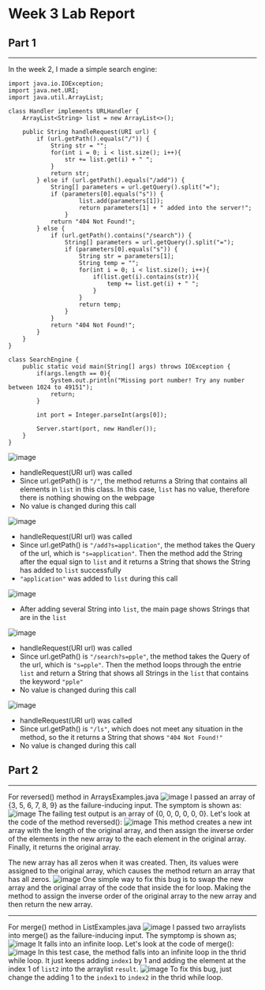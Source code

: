 # Week 3 Lab Report

## Part 1

---
In the week 2, I made a simple search engine:
```
import java.io.IOException;
import java.net.URI;
import java.util.ArrayList;

class Handler implements URLHandler {
    ArrayList<String> list = new ArrayList<>();

    public String handleRequest(URI url) {
        if (url.getPath().equals("/")) {
            String str = "";
            for(int i = 0; i < list.size(); i++){
                str += list.get(i) + " ";
            }
            return str;
        } else if (url.getPath().equals("/add")) {
            String[] parameters = url.getQuery().split("=");
            if (parameters[0].equals("s")) {
                    list.add(parameters[1]);
                    return parameters[1] + " added into the server!";
                }
            return "404 Not Found!";
        } else {
            if (url.getPath().contains("/search")) {
                String[] parameters = url.getQuery().split("=");
                if (parameters[0].equals("s")) {
                    String str = parameters[1];
                    String temp = "";
                    for(int i = 0; i < list.size(); i++){
                        if(list.get(i).contains(str)){
                            temp += list.get(i) + " ";
                        }
                    }
                    return temp;
                }
            }
            return "404 Not Found!";
        }
    }
}

class SearchEngine {
    public static void main(String[] args) throws IOException {
        if(args.length == 0){
            System.out.println("Missing port number! Try any number between 1024 to 49151");
            return;
        }

        int port = Integer.parseInt(args[0]);

        Server.start(port, new Handler());
    }
}
```
![image](/lab-report-1-week-3-folder/001.png)
* handleRequest(URI url) was called
* Since url.getPath() is `"/"`, the method returns a String that contains all elements in `list` in this class. In this case, `list` has no value, therefore there is nothing showing on the webpage
* No value is changed during this call

![image](/lab-report-1-week-3-folder/002.png)
* handleRequest(URI url) was called
* Since url.getPath() is `"/add?s=application"`, the method takes the Query of the url, which is `"s=application"`. Then the method add the String after the equal sign to `list` and it returns a String that shows the String has added to `list` successfully
* `"application"` was added to `list` during this call

![image](/lab-report-1-week-3-folder/005.png)
* After adding several String into `list`, the main page shows Strings that are in the `list`

![image](/lab-report-1-week-3-folder/006.png)
* handleRequest(URI url) was called
* Since url.getPath() is `"/search?s=pple"`, the method takes the Query of the url, which is `"s=pple"`. Then the method loops through the entrie `list` and return a String that shows all Strings in the `list` that contains the keyword `"pple"`
* No value is changed during this call

![image](/lab-report-1-week-3-folder/007.png)
* handleRequest(URI url) was called
* Since url.getPath() is `"/ls"`, which does not meet any situation in the method, so the it returns a String that shows `"404 Not Found!"`
* No value is changed during this call

## Part 2
___
For reversed() method in ArraysExamples.java
![image](/lab-report-1-week-3-folder/reversedTest.png)
I passed an array of {3, 5, 6, 7, 8, 9} as the failure-inducing input. 
The symptom is shown as:
![image](/lab-report-1-week-3-folder/reversedSymptom.png)
The failing test output is an array of {0, 0, 0, 0, 0, 0}. Let's look at the code of the method reversed():
![image](/lab-report-1-week-3-folder/reversedOriginalCode.png)
This method creates a new int array with the length of the original array, and then assign the inverse order of the elements in the new array to the each element in the original array. Finally, it returns the original array. 

The new array has all zeros when it was created. Then, its values were assigned to the original array, which causes the method return an array that has all zeros.
![image](/lab-report-1-week-3-folder/reversedFixedCode.png)
One simple way to fix this bug is to swap the new array and the original array of the code that inside the for loop. Making the method to assign the inverse order of the original array to the new array and then return the new array.

___
For merge() method in ListExamples.java
![image](/lab-report-1-week-3-folder/mergeTest.png)
I passed two arraylists into merge() as the failure-inducing input. 
The symptomp is shown as;
![image](/lab-report-1-week-3-folder/mergeSymptom.png)
It falls into an infinite loop. Let's look at the code of merge():
![image](/lab-report-1-week-3-folder/mergeOriginalCode.png)
In this test case, the method falls into an infinite loop in the thrid while loop. It just keeps adding `index1` by 1 and adding the element at the index 1 of `list2` into the arraylist `result`.
![image](/lab-report-1-week-3-folder/mergeFixedCode.png)
To fix this bug, just change the adding 1 to the `index1` to `index2` in the thrid while loop.


